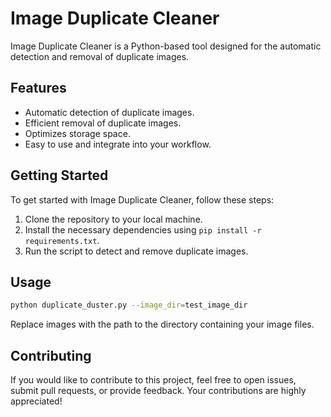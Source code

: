 # Image Duplicate Cleaner

Image Duplicate Cleaner is a Python-based tool designed for the automatic detection and removal of duplicate images.

## Features

- Automatic detection of duplicate images.
- Efficient removal of duplicate images.
- Optimizes storage space.
- Easy to use and integrate into your workflow.

## Getting Started

To get started with Image Duplicate Cleaner, follow these steps:

1. Clone the repository to your local machine.
2. Install the necessary dependencies using `pip install -r requirements.txt`.
3. Run the script to detect and remove duplicate images.

## Usage

```bash
python duplicate_duster.py --image_dir=test_image_dir
```
Replace images with the path to the directory containing your image files.

## Contributing
If you would like to contribute to this project, feel free to open issues, submit pull requests, or provide feedback. Your contributions are highly appreciated!